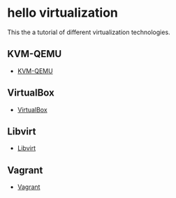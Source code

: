 # hello virtualization
This the a tutorial of different virtualization technologies.
 
## KVM-QEMU
- [KVM-QEMU](kvm-qemu/kvm-qemu.md)

## VirtualBox
- [VirtualBox](virtual-box/virtual-box.md)

## Libvirt
- [Libvirt](libvirt/libvirt.md)

## Vagrant
- [Vagrant](vagrant/vagrant.md)
